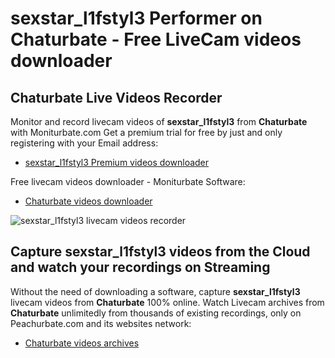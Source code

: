 # sexstar_l1fstyl3 Performer on Chaturbate - Free LiveCam videos downloader

## Chaturbate Live Videos Recorder

Monitor and record livecam videos of **sexstar_l1fstyl3** from **Chaturbate** with Moniturbate.com
Get a premium trial for free by just and only registering with your Email address:
* [sexstar_l1fstyl3 Premium videos downloader](https://moniturbate.com/request-demo-licence-key.html)

Free livecam videos downloader - Moniturbate Software:
* [Chaturbate videos downloader](https://moniturbate.com/moniturbate-download-software.html)

![sexstar_l1fstyl3 livecam videos recorder](https://peachurnet.com/templates/moniturbate-software.png)


## Capture sexstar_l1fstyl3 videos from the Cloud and watch your recordings on Streaming

Without the need of downloading a software, capture **sexstar_l1fstyl3** livecam videos from **Chaturbate** 100% online.
Watch Livecam archives from **Chaturbate** unlimitedly from thousands of existing recordings, only on Peachurbate.com and its websites network:
* [Chaturbate videos archives](https://peachurnet.com/)